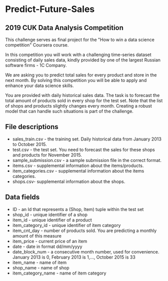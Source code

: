 # Predict-Future-Sales
## 2019 CUK Data Analysis Competition

This challenge serves as final project for the "How to win a data science competition" Coursera course.

In this competition you will work with a challenging time-series dataset consisting of daily sales data, kindly provided by one of the largest Russian software firms - 1C Company. 

We are asking you to predict total sales for every product and store in the next month. By solving this competition you will be able to apply and enhance your data science skills.


You are provided with daily historical sales data. The task is to forecast the total amount of products sold in every shop for the test set. Note that the list of shops and products slightly changes every month. Creating a robust model that can handle such situations is part of the challenge.

## File descriptions
- sales_train.csv - the training set. Daily historical data from January 2013 to October 2015.
- test.csv - the test set. You need to forecast the sales for these shops and products for November 2015.
- sample_submission.csv - a sample submission file in the correct format.
- items.csv - supplemental information about the items/products.
- item_categories.csv  - supplemental information about the items categories.
- shops.csv- supplemental information about the shops.

## Data fields
- ID - an Id that represents a (Shop, Item) tuple within the test set
- shop_id - unique identifier of a shop
- item_id - unique identifier of a product
- item_category_id - unique identifier of item category
- item_cnt_day - number of products sold. You are predicting a monthly amount of this measure
- item_price - current price of an item
- date - date in format dd/mm/yyyy
- date_block_num - a consecutive month number, used for convenience. January 2013 is 0, February 2013 is 1,..., October 2015 is 33
- item_name - name of item
- shop_name - name of shop
- item_category_name - name of item category
